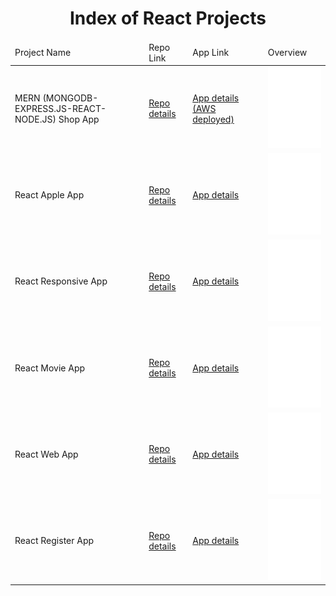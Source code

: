 <p align="center"> 
  
<h1 align="center">Index of React Projects</h1>
</p>
<table>
    <thead>
        <tr>
            <td>Project Name</td>
            <td>Repo Link</td>
            <td>App Link</td>
            <td>Overview</td>
        </tr>
    </thead>
    <tbody> <tr>
            <td>MERN (MONGODB-EXPRESS.JS-REACT-NODE.JS) Shop App</td>
            <td><a href="https://github.com/Meltem-Karaagac/MERN_Shop_Project" target="_blank"> Repo details</a></td>
            <td><a href=http://3.140.92.119/ target="_blank">App details (AWS deployed) </a></td>
            <td><img src="./animation_500_kd7ngokt.gif" alt="react" height="130"></td> 
        </tr>
        <tr>
            <td>React Apple App</td>
            <td><a href="https://github.com/Meltem-Karaagac/Apple_app/tree/main" target="_blank"> Repo details</a></td>
            <td><a href="https://react-apple-app.herokuapp.com/" target="_blank">App details</a></td>
            <td><img src="./animation_500_kd7ngokt.gif" alt="react" height="130"></td> 
        </tr>
        <tr>
            <td>React Responsive App</td>
            <td><a href="https://github.com/Meltem-Karaagac/React_Responsive_Project" target="_blank">Repo details</a></td>
            <td><a href="https://react-responsive-project.herokuapp.com/" target="_blank">App details</a></td>
            <td><img src="./animation_500_kd7ngokt.gif" alt="react" height="130"></td> 
        </tr>
        <tr>
            <td>React Movie App</td>
            <td><a href="https://github.com/Meltem-Karaagac/Movie_App_with_React" target="_blank">Repo details</a></td>
            <td><a href="https://movie-app-react-123.herokuapp.com/" target="_blank">App details</a></td>
            <td><img src="./animation_500_kd7ngokt.gif" alt="react" height="130"></td> 
        </tr>
        <tr>
            <td>React Web App</td>
            <td><a href="https://github.com/Meltem-Karaagac/Web_app_with_React" target="_blank">Repo details</a></td>
            <td><a href="https://web-app-react-1.herokuapp.com/" target="_blank">App details</a></td>
            <td><img src="./animation_500_kd7ngokt.gif" alt="react" height="130"></td> 
        </tr>
        <tr>
            <td>React Register App</td>
            <td><a href="https://github.com/Meltem-Karaagac/React_register_form" target="_blank">Repo details</a></td>
            <td><a href="https://react-register-form.herokuapp.com/" target="_blank">App details</a></td>
            <td><img src="./animation_500_kd7ngokt.gif" alt="react" height="130"></td> 
        </tr>
    </tbody>
</table>

